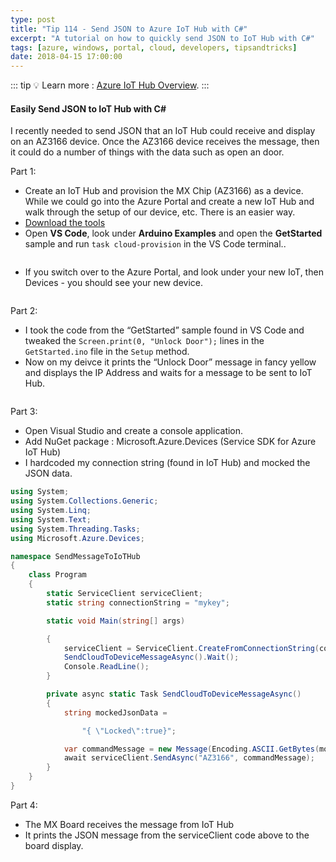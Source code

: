 ```yaml
---
type: post
title: "Tip 114 - Send JSON to Azure IoT Hub with C#"
excerpt: "A tutorial on how to quickly send JSON to IoT Hub with C#"
tags: [azure, windows, portal, cloud, developers, tipsandtricks]
date: 2018-04-15 17:00:00
---
```


::: tip
:bulb: Learn more : [Azure IoT Hub Overview](https://docs.microsoft.com/azure/iot-hub/about-iot-hub?WT.mc_id=docs-azuredevtips-micrum).
:::

#### Easily Send JSON to IoT Hub with C#

I recently needed to send JSON that an IoT Hub could receive and display on an AZ3166 device. Once the AZ3166 device receives the message, then it could do a number of things with the data such as open an door. 

Part 1: 

* Create an IoT Hub and provision the MX Chip (AZ3166) as a device. While we could go into the Azure Portal and create a new IoT Hub and walk through the setup of our device, etc. There is an easier way. 
* [Download the tools](https://docs.microsoft.com/azure/iot-hub/iot-hub-arduino-iot-devkit-az3166-get-started#prepare-the-development-environment?WT.mc_id=docs-azuredevtips-micrum)
* Open **VS Code**, look under **Arduino Examples** and open the **GetStarted** sample and run `task cloud-provision` in the VS Code terminal..

<img :src="$withBase('/files/aziothub1.png')">

* If you switch over to the Azure Portal, and look under your new IoT, then Devices - you should see your new device. 

<img :src="$withBase('/files/aziothub2.png')">


Part 2:

* I took the code from the “GetStarted” sample found in VS Code and tweaked the `Screen.print(0, "Unlock Door");` lines in the `GetStarted.ino` file in the `Setup` method. 
* Now on my deivce it prints the “Unlock Door” message in fancy yellow and displays the IP Address and waits for a message to be sent to IoT Hub.

<img :src="$withBase('/files/aziothub3.png')">

Part 3:

* Open Visual Studio and create a console application. 
* Add NuGet package : Microsoft.Azure.Devices (Service SDK for Azure IoT Hub)
* I hardcoded my connection string (found in IoT Hub) and mocked the JSON data. 

```csharp
using System;
using System.Collections.Generic;
using System.Linq;
using System.Text;
using System.Threading.Tasks;
using Microsoft.Azure.Devices;

namespace SendMessageToIoTHub
{
    class Program
    {
        static ServiceClient serviceClient;
        static string connectionString = "mykey";

        static void Main(string[] args)

        {
            serviceClient = ServiceClient.CreateFromConnectionString(connectionString);
            SendCloudToDeviceMessageAsync().Wait();
            Console.ReadLine();
        }

        private async static Task SendCloudToDeviceMessageAsync()
        {
            string mockedJsonData =

                "{ \"Locked\":true}";

            var commandMessage = new Message(Encoding.ASCII.GetBytes(mockedJsonData));
            await serviceClient.SendAsync("AZ3166", commandMessage);
        }
    }
}
```

Part 4:

* The MX Board receives the message from IoT Hub
* It prints the JSON message from the serviceClient code above to the board display. 

<img :src="$withBase('/files/aziothub4.png')">

